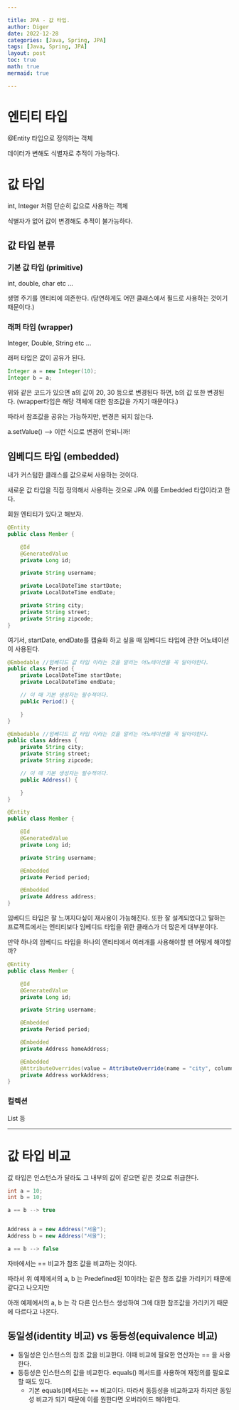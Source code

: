 ```yaml
---

title: JPA - 값 타입.
author: Diger
date: 2022-12-28
categories: [Java, Spring, JPA]
tags: [Java, Spring, JPA]
layout: post
toc: true
math: true
mermaid: true

---
```


# 엔티티 타입

@Entity 타입으로 정의하는 객체

데이터가 변해도 식별자로 추적이 가능하다.


# 값 타입

int, Integer 처럼 단순히 값으로 사용하는 객체

식별자가 없어 값이 변경해도 추적이 불가능하다.

## 값 타입 분류

### 기본 값 타입 (primitive)

int, double, char etc ...

생명 주기를 엔티티에 의존한다. (당연하게도 어떤 클래스에서 필드로 사용하는 것이기 때문이다.)

### 래퍼 타입 (wrapper)

Integer, Double, String etc ...

래퍼 타입은 값이 공유가 된다.

```java
Integer a = new Integer(10);
Integer b = a;
```

위와 같은 코드가 있으면 a의 값이 20, 30 등으로 변경된다 하면, b의 값 또한 변경된다. (wrapper타입은 해당 객체에 대한 참조값을 가지기 때문이다.)

따라서 참조값을 공유는 가능하지만, 변경은 되지 않는다.

a.setValue() --> 이런 식으로 변경이 안되니까!

## 임베디드 타입 (embedded)

내가 커스텀한 클래스를 값으로써 사용하는 것이다.

새로운 값 타입을 직접 정의해서 사용하는 것으로 JPA 이를 Embedded 타입이라고 한다.

회원 엔티티가 있다고 해보자.

```java
@Entity
public class Member {

    @Id
    @GeneratedValue
    private Long id;

    private String username;

    private LocalDateTime startDate;
    private LocalDateTime endDate;

    private String city;
    private String street;
    private String zipcode;
}
```

여기서, startDate, endDate를 캡슐화 하고 싶을 때 임베디드 타입에 관한 어노테이션이 사용된다.

```java
@Embedable //임베디드 값 타입 이라는 것을 알리는 어노테이션을 꼭 달아야한다.
public class Period {
    private LocalDateTime startDate;
    private LocalDateTime endDate;

    // 이 때 기본 생성자는 필수적이다.
    public Period() {

    }
}

@Embedable //임베디드 값 타입 이라는 것을 알리는 어노테이션을 꼭 달아야한다.
public class Address {
    private String city;
    private String street;
    private String zipcode;

    // 이 때 기본 생성자는 필수적이다.
    public Address() {

    }
}

@Entity
public class Member {

    @Id
    @GeneratedValue
    private Long id;

    private String username;

    @Embedded
    private Period period;

    @Embedded
    private Address address;
}
```

임베디드 타입은 잘 느껴지다싶이 재사용이 가능해진다. 또한 잘 설계되었다고 말하는 프로젝트에서는 엔티티보다 임베디드 타입을 위한 클래스가 더 많은게 대부분이다.

만약 하나의 임베디드 타입을 하나의 엔티티에서 여러개를 사용해야할 땐 어떻게 해야할까?

```java
@Entity
public class Member {

    @Id
    @GeneratedValue
    private Long id;

    private String username;

    @Embedded
    private Period period;

    @Embedded
    private Address homeAddress;

    @Embedded
    @AttributeOverrides(value = AttributeOverride(name = "city", column = @Column(EMP_START)))
    private Address workAddress;
}
```

### 컬렉션

List<Integer> 등


---

# 값 타입 비교

값 타입은 인스턴스가 달라도 그 내부의 값이 같으면 같은 것으로 취급한다.

```java
int a = 10;
int b = 10;

a == b --> true


Address a = new Address("서울");
Address b = new Address("서울");

a == b --> false
```

자바에서는 == 비교가 참조 값을 비교하는 것이다.

따라서 위 예제에서의 a, b 는 Predefined된 10이라는 같은 참조 값을 가리키기 때문에 같다고 나오지만

아래 예제에서의 a, b 는 각 다른 인스턴스 생성하여 그에 대한 참조값을 가리키기 때문에 다르다고 나온다.

## 동일성(identity 비교) vs 동등성(equivalence 비교)

- 동일성은 인스턴스의 참조 값을 비교한다. 이때 비교에 필요한 연산자는 == 을 사용한다.
- 동등성은 인스턴스의 값을 비교한다. equals() 메서드를 사용하며 재정의를 필요로 할 때도 있다.
  - 기본 equals()메서드는 == 비교이다. 따라서 동등성을 비교하고자 하지만 동일성 비교가 되기 때문에 이를 원한다면 오버라이드 해야한다.

